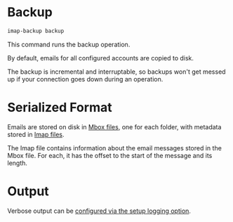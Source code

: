 # Backup

```sh
imap-backup backup
```

This command runs the backup operation.

By default, emails for all configured accounts are copied to disk.

The backup is incremental and interruptable, so backups won't get messed up
if your connection goes down during an operation.

# Serialized Format

Emails are stored on disk in [Mbox files](../files/mboxrd.md), one for each folder,
with metadata stored in [Imap files](../files/imap.md).

The Imap file contains information about the email messages stored in the Mbox file.
For each, it has the offset to the start of the message and its length.

# Output

Verbose output can be [configured via the setup logging option](./setup.md#logging).
